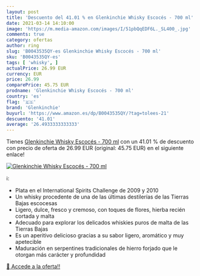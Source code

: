```yaml
---
layout: post
title: 'Descuento del 41.01 % en Glenkinchie Whisky Escocés - 700 ml'
date: 2021-03-14 14:10:00
image: 'https://m.media-amazon.com/images/I/51pbQqEDF6L._SL400_.jpg'
comments: true
category: ofertas
author: ring
slug: 'B0043535QY-es Glenkinchie Whisky Escocés - 700 ml'
sku: 'B0043535QY-es'
tags: [ 'whisky', ]
actualPrice: 26.99 EUR
currency: EUR
price: 26.99
comparePrice: 45.75 EUR
prodname: 'Glenkinchie Whisky Escocés - 700 ml'
country: 'es'
flag: '🇪🇸'
brand: 'Glenkinchie'
buyurl: 'https://www.amazon.es/dp/B0043535QY/?tag=tolees-21'
descuento: '41.01'
average: '26.4933333333333'
---
```


Tienes [Glenkinchie Whisky Escocés - 700 ml](https://www.amazon.es/dp/B0043535QY/?tag=tolees-21) con un 41.01 % de descuento con precio de oferta de 26.99 EUR (original: 45.75 EUR) en el siguiente enlace!

[![Glenkinchie Whisky Escocés - 700 ml](https://m.media-amazon.com/images/I/51pbQqEDF6L._SL400_.jpg)](https://www.amazon.es/dp/B0043535QY/?tag=tolees-21)

ℹ️:

- Plata en el International Spirits Challenge de 2009 y 2010
- Un whisky procedente de una de las últimas destilerías de las Tierras Bajas escocesas
- Ligero, dulce, fresco y cremoso, con toques de flores, hierba recién cortada y malta
- Adecuado para explorar los delicados whiskies puros de malta de las Tierras Bajas
- Es un aperitivo delicioso gracias a su sabor ligero, aromático y muy apetecible
- Maduración en serpentines tradicionales de hierro forjado que le otorgan más carácter y profundidad

[🛒 Accede a la oferta!!](https://www.amazon.es/dp/B0043535QY/?tag=tolees-21)
